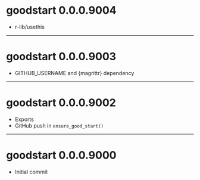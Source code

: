 # goodstart 0.0.0.9004

- r-lib/usethis

--------------------------------------------------------------------------------

# goodstart 0.0.0.9003

- GITHUB_USERNAME and {magrittr} dependency

--------------------------------------------------------------------------------

# goodstart 0.0.0.9002

- Exports
- GitHub push in `ensure_good_start()`

--------------------------------------------------------------------------------

# goodstart 0.0.0.9000

- Initial commit

